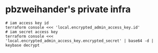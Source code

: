 # pbzweihander's private infra

```
# iam access key id
terraform console <<< 'local.encrypted_admin_access_key.id'
# iam secret access key
terraform console <<< 'local.encrypted_admin_access_key.encrypted_secret' | base64 -d | keybase decrypt
```

